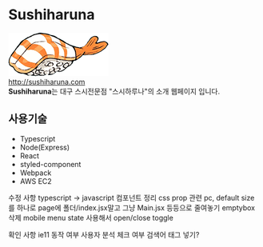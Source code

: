 # Sushiharuna
<img src="./source/images/sushiicon.png"></img><br/>
http://sushiharuna.com<br/>
**Sushiharuna**는 대구 스시전문점 "스시하루나"의 소개 웹페이지 입니다.

## 사용기술

* Typescript
* Node(Express)
* React
* styled-component
* Webpack
* AWS EC2


수정 사항
typescript -> javascript
컴포넌트 정리
css prop 관련 pc, default size를 하나로
page에 폴더/index.jsx말고 그냥 Main.jsx 등등으로 줄여놓기
emptybox 삭제
mobile menu state 사용해서 open/close toggle

확인 사항
ie11 동작 여부
사용자 분석 체크 여부
검색어 태그 넣기?
